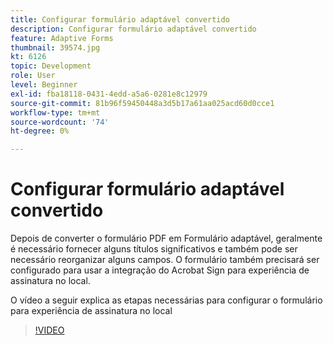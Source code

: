 ```yaml
---
title: Configurar formulário adaptável convertido
description: Configurar formulário adaptável convertido
feature: Adaptive Forms
thumbnail: 39574.jpg
kt: 6126
topic: Development
role: User
level: Beginner
exl-id: fba18118-0431-4edd-a5a6-0281e8c12979
source-git-commit: 81b96f59450448a3d5b17a61aa025acd60d0cce1
workflow-type: tm+mt
source-wordcount: '74'
ht-degree: 0%

---
```


# Configurar formulário adaptável convertido

Depois de converter o formulário PDF em Formulário adaptável, geralmente é necessário fornecer alguns títulos significativos e também pode ser necessário reorganizar alguns campos. O formulário também precisará ser configurado para usar a integração do Acrobat Sign para experiência de assinatura no local.

O vídeo a seguir explica as etapas necessárias para configurar o formulário para experiência de assinatura no local

>[!VIDEO](https://video.tv.adobe.com/v/39574/?quality=9&learn=on)

